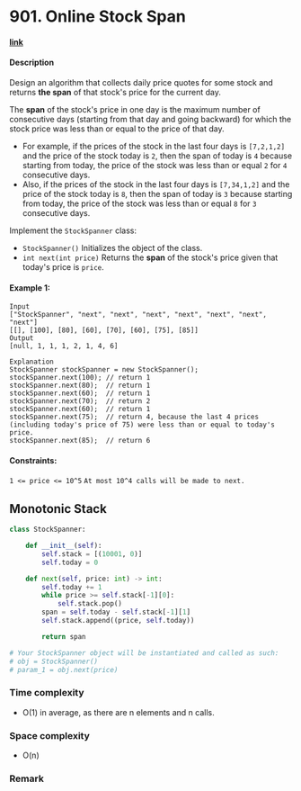 # 901. Online Stock Span

#### [link](https://leetcode.com/problems/online-stock-span/)

#### Description
Design an algorithm that collects daily price quotes for some stock and returns **the span** of that stock's price for the current day.

The **span** of the stock's price in one day is the maximum number of consecutive days (starting from that day and going backward) for which the stock price was less than or equal to the price of that day.

* For example, if the prices of the stock in the last four days is `[7,2,1,2]` and the price of the stock today is `2`, then the span of today is `4` because starting from today, the price of the stock was less than or equal `2` for `4` consecutive days.
* Also, if the prices of the stock in the last four days is `[7,34,1,2]` and the price of the stock today is `8`, then the span of today is `3` because starting from today, the price of the stock was less than or equal `8` for `3` consecutive days.

Implement the `StockSpanner` class:

* `StockSpanner()` Initializes the object of the class.
* `int next(int price)` Returns the **span** of the stock's price given that today's price is `price`.

#### Example 1:
```
Input
["StockSpanner", "next", "next", "next", "next", "next", "next", "next"]
[[], [100], [80], [60], [70], [60], [75], [85]]
Output
[null, 1, 1, 1, 2, 1, 4, 6]

Explanation
StockSpanner stockSpanner = new StockSpanner();
stockSpanner.next(100); // return 1
stockSpanner.next(80);  // return 1
stockSpanner.next(60);  // return 1
stockSpanner.next(70);  // return 2
stockSpanner.next(60);  // return 1
stockSpanner.next(75);  // return 4, because the last 4 prices (including today's price of 75) were less than or equal to today's price.
stockSpanner.next(85);  // return 6
```

#### Constraints:
`1 <= price <= 10^5`
`At most 10^4 calls will be made to next.`

## Monotonic Stack
```python
class StockSpanner:

    def __init__(self):
        self.stack = [(10001, 0)]
        self.today = 0

    def next(self, price: int) -> int:
        self.today += 1
        while price >= self.stack[-1][0]:
            self.stack.pop()
        span = self.today - self.stack[-1][1]
        self.stack.append((price, self.today))

        return span

# Your StockSpanner object will be instantiated and called as such:
# obj = StockSpanner()
# param_1 = obj.next(price)
```
### Time complexity
* O(1) in average, as there are n elements and n calls.
### Space complexity
* O(n)
### Remark